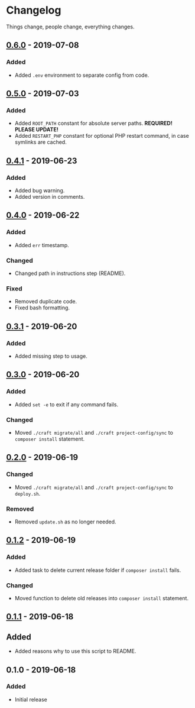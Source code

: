# Changelog

Things change, people change, everything changes.

## [0.6.0](https://github.com/elfacht/craft-deploy/compare/0.5.0...0.6.0) - 2019-07-08
### Added
- Added `.env` environment to separate config from code.

## [0.5.0](https://github.com/elfacht/craft-deploy/compare/0.4.1...0.5.0) - 2019-07-03
### Added
- Added `ROOT_PATH` constant for absolute server paths. **REQUIRED! PLEASE UPDATE!**
- Added `RESTART_PHP` constant for optional PHP restart command, in case symlinks are cached.

## [0.4.1](https://github.com/elfacht/craft-deploy/compare/0.4.0...0.4.1) - 2019-06-23
### Added
- Added bug warning.
- Added version in comments.

## [0.4.0](https://github.com/elfacht/craft-deploy/compare/0.3.1...0.4.0) - 2019-06-22
### Added
- Added `err` timestamp.
### Changed
- Changed path in instructions step (README).
### Fixed
- Removed duplicate code.
- Fixed bash formatting.

## [0.3.1](https://github.com/elfacht/craft-deploy/compare/0.3.0...0.3.1) - 2019-06-20
### Added
- Added missing step to usage.

## [0.3.0](https://github.com/elfacht/craft-deploy/compare/0.2.0...0.3.0) - 2019-06-20
### Added
- Added `set -e` to exit if any command fails.
### Changed
- Moved `./craft migrate/all` and `./craft project-config/sync` to `composer install` statement.

## [0.2.0](https://github.com/elfacht/craft-deploy/compare/0.1.2...0.2.0) - 2019-06-19
### Changed
- Moved `./craft migrate/all` and `./craft project-config/sync` to `deploy.sh`.
### Removed
- Removed `update.sh` as no longer needed.

## [0.1.2](https://github.com/elfacht/craft-deploy/compare/0.1.1...0.1.2) - 2019-06-19
### Added
- Added task to delete current release folder if `composer install` fails.
### Changed
- Moved function to delete old releases into `composer install` statement.

## [0.1.1](https://github.com/elfacht/craft-deploy/compare/0.1.0...0.1.1) - 2019-06-18
## Added
- Added reasons why to use this script to README.

## 0.1.0 - 2019-06-18
### Added
- Initial release
